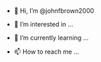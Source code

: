 - 👋 Hi, I’m @johnfbrown2000
- 👀 I’m interested in ...
- 🌱 I’m currently learning ...

- 📫 How to reach me ...

<!---
johnfbrown2000/johnfbrown2000 is a ✨ special ✨ repository because its `README.md` (this file) appears on your GitHub profile.
You can click the Preview link to take a look at your changes.
--->
